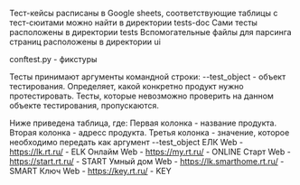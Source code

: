 
Тест-кейсы расписаны в Google sheets, соответствующие таблицы с тест-сюитами можно найти в директории tests-doc
Сами тесты расположены в директории tests
Вспомогательные файлы для парсинга страниц расположены в директории ui

conftest.py - фикстуры

Тесты принимают аргументы командной строки:
--test_object - объект тестирования. Определяет, какой конкретно продукт нужно протестировать. 
Тесты, которые невозможно проверить на данном объекте тестирования, пропускаются.

Ниже приведена таблица, где:
Первая колонка - название продукта.
Вторая колонка - адресс продукта.
Третья колонка - значение, которое необходимо передать как аргумент --test_object
ЕЛК Web	- https://lk.rt.ru/ - ELK
Онлайм Web	- https://my.rt.ru/ - ONLINE
Старт Web	- https://start.rt.ru/ - START
Умный дом Web -	https://lk.smarthome.rt.ru/ - SMART
Ключ Web -	https://key.rt.ru/ - KEY
